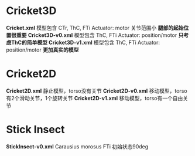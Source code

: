 # Cricket3D
**Cricket.xml** 模型包含 CTr, ThC, FTi  Actuator: motor 关节范围小 **腿部的起始位置很重要**
**Cricket3D-v0.xml** 模型包含 ThC, FTi  Actuator: position/motor **只考虑ThC的简单模型**
**Cricket3D-v1.xml** 模型包含 ThC, FTi  Actuator: position/motor **更加真实的模型**

# Cricket2D
**Cricket2D.xml** 静止模型，torso没有关节
**Cricket2D-v0.xml** 移动模型，torso有2个滑动关节，1个旋转关节
**Cricket2D-v1.xml** 移动模型，torso有一个自由关节

# Stick Insect
**StickInsect-v0.xml** Carausius morosus FTi 初始状态90deg